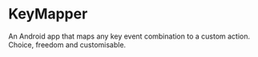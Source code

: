# KeyMapper
An Android app that maps any key event combination to a custom action. Choice, freedom and customisable.

